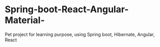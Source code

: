 # Spring-boot-React-Angular-Material-
Pet project for learning purpose, using Spring boot, Hibernate, Angular, React
